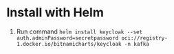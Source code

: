 # **Install with Helm**

 1. Run command `helm install keycloak --set auth.adminPassword=secretpassword oci://registry-1.docker.io/bitnamicharts/keycloak -n kafka`